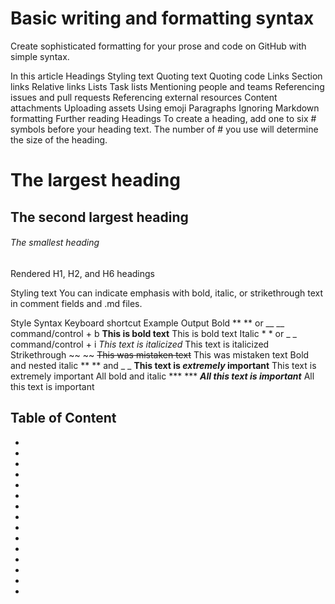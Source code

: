 # Basic writing and formatting syntax
Create sophisticated formatting for your prose and code on GitHub with simple syntax.

In this article
Headings
Styling text
Quoting text
Quoting code
Links
Section links
Relative links
Lists
Task lists
Mentioning people and teams
Referencing issues and pull requests
Referencing external resources
Content attachments
Uploading assets
Using emoji
Paragraphs
Ignoring Markdown formatting
Further reading
Headings
To create a heading, add one to six # symbols before your heading text. The number of # you use will determine the size of the heading.

# The largest heading
## The second largest heading
###### The smallest heading
Rendered H1, H2, and H6 headings

Styling text
You can indicate emphasis with bold, italic, or strikethrough text in comment fields and .md files.

Style	Syntax	Keyboard shortcut	Example	Output
Bold	** ** or __ __	command/control + b	**This is bold text**	This is bold text
Italic	* * or _ _	command/control + i	*This text is italicized*	This text is italicized
Strikethrough	~~ ~~		~~This was mistaken text~~	This was mistaken text
Bold and nested italic	** ** and _ _		**This text is _extremely_ important**	This text is extremely important
All bold and italic	*** ***		***All this text is important***	All this text is important






## Table of Content
*  
* 
*
*
*
*
*
*
*
*
*
*
*
*
*
